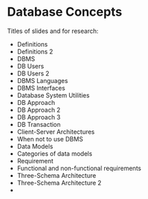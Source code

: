 # Database Concepts

Titles of slides and for research:

* Definitions
* Definitions 2
* DBMS
* DB Users
* DB Users 2
* DBMS Languages
* DBMS Interfaces
* Database System Utilities
* DB Approach&#x20;
* DB Approach 2
* DB Approach 3
* DB Transaction
* Client-Server Architectures
* When not to use DBMS
* Data Models
* Categories of data models
* Requirement
* Functional and non-functional requirements
* Three-Schema Architecture
* Three-Schema Architecture 2
*

